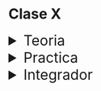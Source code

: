# Clase X

<details>
<summary style="font-size:28px">Teoria</summary>

---

Lee la siguiente documentacion:

- [Introduccion a useEffect](https://react.dev/learn/synchronizing-with-effects)

- [Ciclo de vida del useEffect](https://react.dev/learn/lifecycle-of-reactive-effects)

- [Eventos o Efectos](https://react.dev/learn/separating-events-from-effects)

- [uso general y ejemplos](https://react.dev/reference/react/useEffect)

Comienza a leer el archivo `App.jsx`, intenta entender el flujo de renderizado, el funcionamiento, y como se relacionan los componentes entre si.

- Aprende la sintaxis de `useEffect`

  - Recuerda que el primer parametro es una funcion, que se ejecutara cuando el componente se monte, y cada vez que cambie el valor de alguna de las dependencias.

  - El segundo parametro es un array de dependencias, que le indica a React que debe ejecutar la funcion del primer parametro, solo cuando cambie el valor de alguna de las dependencias.

- Observa como controlamos el ciclo de vida de un componente con `useEffect` a travez del componente padre.

---

Si quieres, puedes ver el ejercicio con el que trabajaremos durante la clase [aqui](/src/clases/11-useEffect/teoria/App.jsx)
</details>
<details>
<summary style="font-size:28px">Practica</summary>

---

### UseEffect ejercicio 1

- Crea una App que imprima por consola `hola mundo` cuando se monta

---

### UseEffect ejercicio 2

- Crea una App con lo siguiente
  
1. Un estado `isActive` de tipo booleano

2. Un boton que alterna el valor de `isActive`
  
3. Un componente que **solo se muestra si** `isActive` es true
  
    - El componente muestra por pantalla "activo"

    - El componente muestra por consola "activo" cuando se monta

    - El componente muestra por consola "desactivo" cuando se desmonta

---

### UseEffect ejercicio 3

- Crea una App con lo siguiente
  
1. Un input para ingresar un nombre

2. Un boton de submit que va a copiar el contenido del input en un nuevo estado `submitedValue`

3. Un componente que reciba una prop con el valor `submitedValue`
    
4. El componente muestra la prop por pantalla
    
5. El componente tiene un effecto que se ejecuta cuando la prop cambia

6. si la prop no esta vacia muestra por consola `buscando datos en api.github.com/users/${submitedValue}`

---

### UseEffect ejercicio 4

Crea una App con lo siguiente
  
1. Un estado booleano que indica si hay un pedido en curso `inProgress`

2. Un boton que **solo se muestra si** `inProgress` es false

    - el texto del boton es `Hacer pedido`
    
    - al clickar cambia `inProgress` a true
  
3. Un componente que **solo se muestra si** `inProgress` es true con lo siguiente:

    - Una prop `cancelar` que es una funcion que cambia `inProgress` a false

    - Un estado booleano que indica si el pedido fue confirmado `isConfirmed`

    - Cuando el componente se monta muestra por consola `procesando pedido`

    - A los 2 segundos cambia `isConfirmed` a true. Usar [setTimeout](https://developer.mozilla.org/en-US/docs/Web/API/setTimeout)

    - Cuando el componente se desmonta muestra por consola `pedido cancelado`

      - **asegurate que el timeout se limpie**
  
    - El componente renderiza

      - Un texto que dice `procesando pedido` o `pedido confirmado` segun corresponda a `isConfirmed`

      - Un boton con el texto `cancelar` que ejecuta la funcion `onCancel` recibida por props

---

Puedes ver la resolucion [aqui](/src/clases/11-useEffect/practica/App.jsx)

> **Lecturas Avanzadas:**
>
> 2ez?, puedes leer las siguientes lecturas avanzadas:
>
> - [Puede que no necesites un effect](https://react.dev/learn/you-might-not-need-an-effect)
>
> - [Quitando dependencias](https://react.dev/learn/removing-effect-dependencies)
</details>
<details>
<summary style="font-size:28px">Integrador</summary>

Meter busqueda de datos en useEffect

- Crear una funcion que haga un get a la api de github. 

si devuelve info(el user existe), imprimir esa info por consola.

Si no, mostrar un mensaje de error

- Crear una funcion que reciba nombre de usuario y nombre de repo, y devuelva el detalle de ese repo junto con los lenguajes utilizados

</details>